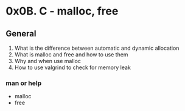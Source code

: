 # 0x0B. C - malloc, free

## General
1. What is the difference between automatic and dynamic allocation
2. What is malloc and free and how to use them
3. Why and when use malloc
4. How to use valgrind to check for memory leak

### man or help
- malloc
- free

